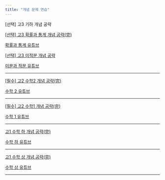 ```yaml
---
title: "개념 문제 연습"
---
```


[선택] 고3 기하 개념 공략

[[선택] 고3 확률과 통계 개념 공략(完)](https://www.notion.so/3-fccf7b8f5713493387cc572dbd765ff1)

[확률과 통계 유튜브](https://youtube.com/playlist?list=PLZbiDKYSrfMCq51LmE6nYI2KWlslqNDvY)

[[선택] 고3 미적분 개념 공략](https://www.notion.so/3-0bf85338a28e4bd58da629f420fca407)

[미분과 적분 유튜브](https://youtube.com/playlist?list=PLZbiDKYSrfMCPiyrlf8aRaGnfIfE1uFsU)

---

[[필수] 고2 수학2 개념 공략(完)](https://www.notion.so/2-2-c0074971d576487eb94c7391de32d490)

[수학 2 유튜브](https://youtube.com/playlist?list=PLZbiDKYSrfMCUfwKZbuN0es2occUSmEpz)

---

[[필수] 고2 수학1 개념 공략(完)](https://www.notion.so/2-1-4bae863706ff459599bdbebde6b28469)

[수학 1 유튜브](https://youtube.com/playlist?list=PLZbiDKYSrfMC12QlEtxp3cmYpANt8w7hy)

---

[고1 수학 하 개념 공략(完)](https://www.notion.so/1-a9bb543a300d4275a44be16f09d54a23)

[수학 하 유튜브](https://youtube.com/playlist?list=PLZbiDKYSrfMBh8cC-G5tc--nJm2R6-rts)

---

[고1 수학 상 개념 공략(完)](https://www.notion.so/1-dd768bc6d1844d4387a16d5c8c6050a0)

[수학 상 유튜브](https://youtube.com/playlist?list=PLZbiDKYSrfMBQbMHRvwBb6Of00BwiGVwt)

---